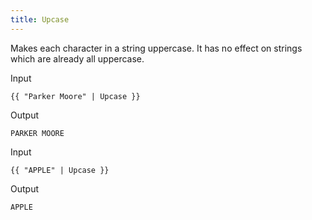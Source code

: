 ```yaml
---
title: Upcase
---
```


Makes each character in a string uppercase. It has no effect on strings which are already all uppercase.

Input
```liquid
{{ "Parker Moore" | Upcase }}
```

Output
```text
PARKER MOORE
```

Input
```liquid
{{ "APPLE" | Upcase }}
```

Output
```text
APPLE
```
